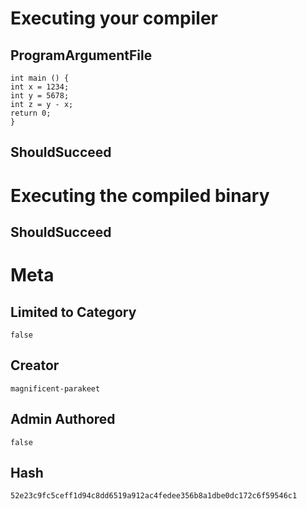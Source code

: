 # Executing your compiler

## ProgramArgumentFile

```
int main () {
int x = 1234;
int y = 5678;
int z = y - x;
return 0;
}
```

## ShouldSucceed

# Executing the compiled binary

## ShouldSucceed

# Meta

## Limited to Category

```
false
```

## Creator

```
magnificent-parakeet
```

## Admin Authored

```
false
```

## Hash

```
52e23c9fc5ceff1d94c8dd6519a912ac4fedee356b8a1dbe0dc172c6f59546c1
```
